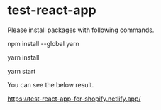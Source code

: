 # test-react-app

Please install packages with following commands.

npm install --global yarn

yarn install

yarn start


You can see the below result.

https://test-react-app-for-shopify.netlify.app/

